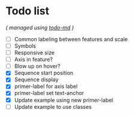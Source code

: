 # Todo list

_\( managed using [todo-md](https://github.com/Hypercubed/todo-md) \)_

- [ ] Common labeling between features and scale
- [ ] Symbols
- [ ] Responsive size
- [ ] Axis in feature?
- [ ] Blow up on hover?
- [x] Sequence start position
- [x] Sequence display
- [x] primer-label for axis label
- [x] primer-label set text-anchor
- [x] Update example using new primer-label
- [ ] Update example to use classes
